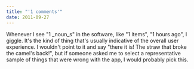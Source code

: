 ```yaml
---
title: "'1 comments'"
date: 2011-09-27
---
```



Whenever I see "1 _noun_s" in the software, like "1 items", "1 hours ago", I giggle. It's the kind of thing that's usually indicative of the overall user experience. I wouldn't point to it and say "there it is! The straw that broke the camel's back!", but if someone asked me to select a representative sample of things that were wrong with the app, I would probably pick this.


  